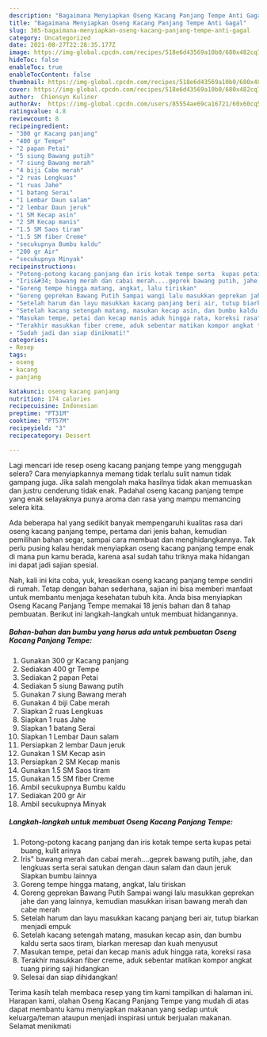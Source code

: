 ```yaml
---
description: "Bagaimana Menyiapkan Oseng Kacang Panjang Tempe Anti Gagal"
title: "Bagaimana Menyiapkan Oseng Kacang Panjang Tempe Anti Gagal"
slug: 365-bagaimana-menyiapkan-oseng-kacang-panjang-tempe-anti-gagal
category: Uncategorized
date: 2021-08-27T22:28:35.177Z
image: https://img-global.cpcdn.com/recipes/518e6d43569a10b0/680x482cq70/oseng-kacang-panjang-tempe-foto-resep-utama.jpg
hideToc: false
enableToc: true
enableTocContent: false
thumbnail: https://img-global.cpcdn.com/recipes/518e6d43569a10b0/680x482cq70/oseng-kacang-panjang-tempe-foto-resep-utama.jpg
cover: https://img-global.cpcdn.com/recipes/518e6d43569a10b0/680x482cq70/oseng-kacang-panjang-tempe-foto-resep-utama.jpg
author:  Chiensyn Kuliner
authorAv:  https://img-global.cpcdn.com/users/85554ae69ca16721/60x60cq50/avatar.jpg
ratingvalue: 4.8
reviewcount: 8
recipeingredient:
- "300 gr Kacang panjang"
- "400 gr Tempe"
- "2 papan Petai"
- "5 siung Bawang putih"
- "7 siung Bawang merah"
- "4 biji Cabe merah"
- "2 ruas Lengkuas"
- "1 ruas Jahe"
- "1 batang Serai"
- "1 Lembar Daun salam"
- "2 lembar Daun jeruk"
- "1 SM Kecap asin"
- "2 SM Kecap manis"
- "1.5 SM Saos tiram"
- "1.5 SM fiber Creme"
- "secukupnya Bumbu kaldu"
- "200 gr Air"
- "secukupnya Minyak"
recipeinstructions:
- "Potong-potong kacang panjang dan iris kotak tempe serta  kupas petai buang, kulit arinya"
- "Iris&#34; bawang merah dan cabai merah....geprek bawang putih, jahe, dan lengkuas serta serai satukan dengan daun salam dan daun jeruk  Siapkan bumbu lainnya"
- "Goreng tempe hingga matang, angkat, lalu tiriskan"
- "Goreng geprekan Bawang Putih Sampai wangi lalu masukkan geprekan jahe dan yang lainnya, kemudian masukkan irisan bawang merah dan cabe merah"
- "Setelah harum dan layu masukkan kacang panjang beri air, tutup biarkan menjadi empuk"
- "Setelah kacang setengah matang, masukan kecap asin, dan bumbu kaldu serta saos tiram, biarkan meresap dan kuah menyusut"
- "Masukan tempe, petai dan kecap manis aduk hingga rata, koreksi rasa"
- "Terakhir masukkan fiber creme, aduk sebentar matikan kompor angkat tuang piring saji hidangkan"
- "Sudah jadi dan siap dinikmati!"
categories:
- Resep
tags:
- oseng
- kacang
- panjang

katakunci: oseng kacang panjang 
nutrition: 174 calories
recipecuisine: Indonesian
preptime: "PT31M"
cooktime: "PT57M"
recipeyield: "3"
recipecategory: Dessert

---
```



Lagi mencari ide resep oseng kacang panjang tempe yang menggugah selera? Cara menyiapkannya memang tidak terlalu sulit namun tidak gampang juga. Jika salah mengolah maka hasilnya tidak akan memuaskan dan justru cenderung tidak enak. Padahal oseng kacang panjang tempe yang enak selayaknya punya aroma dan rasa yang mampu memancing selera kita.


Ada beberapa hal yang sedikit banyak mempengaruhi kualitas rasa dari oseng kacang panjang tempe, pertama dari jenis bahan, kemudian pemilihan bahan segar, sampai cara membuat dan menghidangkannya. Tak perlu pusing kalau hendak menyiapkan oseng kacang panjang tempe enak di mana pun kamu berada, karena asal sudah tahu triknya maka hidangan ini dapat jadi sajian spesial.




Nah, kali ini kita coba, yuk, kreasikan oseng kacang panjang tempe sendiri di rumah. Tetap dengan bahan sederhana, sajian ini bisa memberi manfaat untuk membantu menjaga kesehatan tubuh kita. Anda bisa menyiapkan Oseng Kacang Panjang Tempe memakai 18 jenis bahan dan 8 tahap pembuatan. Berikut ini langkah-langkah untuk membuat hidangannya.

<!--inarticleads1-->

##### Bahan-bahan dan bumbu yang harus ada untuk pembuatan Oseng Kacang Panjang Tempe:

1. Gunakan 300 gr Kacang panjang
1. Sediakan 400 gr Tempe
1. Sediakan 2 papan Petai
1. Sediakan 5 siung Bawang putih
1. Gunakan 7 siung Bawang merah
1. Gunakan 4 biji Cabe merah
1. Siapkan 2 ruas Lengkuas
1. Siapkan 1 ruas Jahe
1. Siapkan 1 batang Serai
1. Siapkan 1 Lembar Daun salam
1. Persiapkan 2 lembar Daun jeruk
1. Gunakan 1 SM Kecap asin
1. Persiapkan 2 SM Kecap manis
1. Gunakan 1.5 SM Saos tiram
1. Gunakan 1.5 SM fiber Creme
1. Ambil secukupnya Bumbu kaldu
1. Sediakan 200 gr Air
1. Ambil secukupnya Minyak




<!--inarticleads2-->

##### Langkah-langkah untuk membuat Oseng Kacang Panjang Tempe:

1. Potong-potong kacang panjang dan iris kotak tempe serta  kupas petai buang, kulit arinya
1. Iris&#34; bawang merah dan cabai merah....geprek bawang putih, jahe, dan lengkuas serta serai satukan dengan daun salam dan daun jeruk  Siapkan bumbu lainnya
1. Goreng tempe hingga matang, angkat, lalu tiriskan
1. Goreng geprekan Bawang Putih Sampai wangi lalu masukkan geprekan jahe dan yang lainnya, kemudian masukkan irisan bawang merah dan cabe merah
1. Setelah harum dan layu masukkan kacang panjang beri air, tutup biarkan menjadi empuk
1. Setelah kacang setengah matang, masukan kecap asin, dan bumbu kaldu serta saos tiram, biarkan meresap dan kuah menyusut
1. Masukan tempe, petai dan kecap manis aduk hingga rata, koreksi rasa
1. Terakhir masukkan fiber creme, aduk sebentar matikan kompor angkat tuang piring saji hidangkan
1. Selesai dan siap dihidangkan!



Terima kasih telah membaca resep yang tim kami tampilkan di halaman ini. Harapan kami, olahan Oseng Kacang Panjang Tempe yang mudah di atas dapat membantu kamu menyiapkan makanan yang sedap untuk keluarga/teman ataupun menjadi inspirasi untuk berjualan makanan. Selamat menikmati
